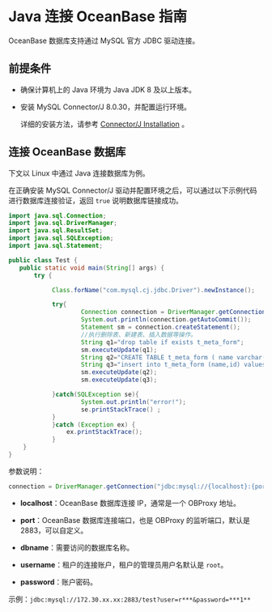 # Java 连接 OceanBase 指南

OceanBase 数据库支持通过 MySQL 官方 JDBC 驱动连接。

## 前提条件

* 确保计算机上的 Java 环境为 Java JDK 8 及以上版本。

* 安装 MySQL Connector/J 8.0.30，并配置运行环境。

    详细的安装方法，请参考 [Connector/J Installation](https://dev.mysql.com/doc/connector-j/8.0/en/connector-j-installing.html) 。

## 连接 OceanBase 数据库

下文以 Linux 中通过 Java 连接数据库为例。

在正确安装 MySQL Connector/J 驱动并配置环境之后，可以通过以下示例代码进行数据库连接验证，返回 `true` 说明数据库链接成功。

```java
import java.sql.Connection;
import java.sql.DriverManager;
import java.sql.ResultSet;
import java.sql.SQLException;
import java.sql.Statement;

public class Test {
   public static void main(String[] args) {
       try {

            Class.forName("com.mysql.cj.jdbc.Driver").newInstance();

            try{
                    Connection connection = DriverManager.getConnection("jdbc:mysql://172.30.xx.xx:2883/test?user=r***&password=");
                    System.out.println(connection.getAutoCommit());
                    Statement sm = connection.createStatement();
                    //执行删除表、新建表、插入数据等操作。
                    String q1="drop table if exists t_meta_form";
                    sm.executeUpdate(q1);
                    String q2="CREATE TABLE t_meta_form ( name varchar(36) NOT NULL DEFAULT ' ', id int NOT NULL ) DEFAULT CHARSET = utf8mb4";
                    String q3="insert into t_meta_form (name,id) values ('an','1')";
                    sm.executeUpdate(q2);
                    sm.executeUpdate(q3);                  

            }catch(SQLException se){
                    System.out.println("error!");
                    se.printStackTrace() ;
            }
            }catch (Exception ex) {
                ex.printStackTrace();
            }
    }
}
```

参数说明：

```java
connection = DriverManager.getConnection("jdbc:mysql://{localhost}:{port}/{dbname}?user={username}&password={password}")
```

* **localhost**：OceanBase 数据库连接 IP，通常是一个 OBProxy 地址。

* **port**：OceanBase 数据库连接端口，也是 OBProxy 的监听端口，默认是 2883，可以自定义。

* **dbname**：需要访问的数据库名称。

* **username**：租户的连接账户，租户的管理员用户名默认是 `root`。

* **password**：账户密码。

示例：`jdbc:mysql://172.30.xx.xx:2883/test?user=r***&password=***1**`
